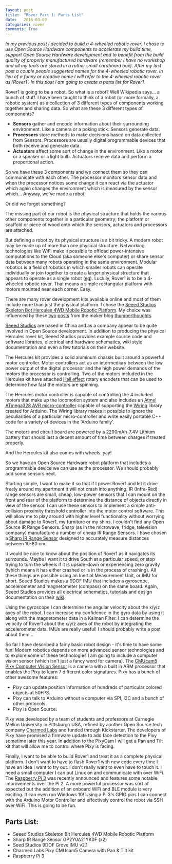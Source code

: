 ```yaml
---
layout: post
title:  "Rover Part 1: Parts List"
date:   2016-03-09
categories: rover
comments: True
---
```

*In my previous post I decided to build a 4-wheeled robotic rover. I chose to use Open Source Hardware components to accelerate my build time, support Open Source Hardware development and to benefit from the build quality of properly manufactured hardware (remember I have no workshop and all my tools are stored in a rather small cardboard box). After my last post a couple people suggested names for the 4-wheeled robotic rover. In lieu of a funny or creative name I will refer to the 4-wheeled robotic rover as 'Rover1'. In this post I am going to create a parts list for Rover1.*

Rover1 is going to be a robot. So what is a robot? Well Wikipedia says... a bunch of stuff. I have been taught to think of a robot (or more formally, a robotic system) as a collection of 3 different types of components working together and sharing data. So what are these 3 different types of components?


- **Sensors** gather and encode information about their surrounding environment. Like a camera or a poking stick. Sensors generate data.
- **Processors** store methods to make decisions based on data collected from Sensors. Processors are usually digital programmable devices that both receive and generate data.
- **Actuators** affect some sort of change in the environment. Like a motor or a speaker or a light bulb. Actuators receive data and perform a proportional action.

So we have these 3 components and we connect them so they can communicate with each other. The processor monitors sensor data and when the processor notices some change it can react via the actuator which again changes the environment which is measured by the sensor which...
Anyway, we've made a robot!

Or did we forget something?

The missing part of our robot is the physical structure that holds the various other components together in a particular geometry; the platform or scaffold or piece of wood onto which the sensors, actuators and processors are attached.

But defining a robot by its physical structure is a bit tricky. A modern robot may be made up of more than one physical structure. Networking technologies like WiFi make it possible to offload power-intensive computations to the Cloud (aka someone else's computer) or share sensor data between many robots operating in the same environment. Modular robotics is a field of robotics in which smaller robots can operate individually or join together to create a larger physical structure that appears to operate as a single robot ([eg](https://www.youtube.com/watch?v=OcFOWIq3cIc)). Luckily, Rover1 is to be a 4-wheeled robotic rover. That means a simple rectangular platform with motors mounted near each corner. Easy.

There are many rover development kits available online and most of them include more than just the physical platform. I chose the [Seeed Studios Skeleton Bot Hercules 4WD Mobile Robotic Platform](http://www.seeedstudio.com/wiki/Skeleton_Bot_-_4WD_hercules_mobile_robotic_platform). My choice was influenced by these [two](http://redhunter.com/blog/2015/01/04/seeed-hercules-robot-first-impressions/) [posts](http://redhunter.com/blog/2015/01/06/seeed-hercules-motor-controller-first-impressions/) from the maker blog [thumperthoughts](http://redhunter.com/).

[Seeed Studios](http://www.seeed.cc) are based in China and as a company appear to be quite involved in Open Source development. In addition to producing the physical Hercules rover kit, Seeed Studios provides example source code and software libraries, electrical and hardware schematics, wiki style documentation and even a few tutorials on their website.

The Hercules kit provides a solid aluminum chassis built around a powerful motor controller. Motor controllers act as an intermediary between the low power output of the digital processor and the high power demands of the motors the processor is controlling. Two of the motors included in the Hercules kit have attached [Hall effect](https://en.wikipedia.org/wiki/Hall_effect_sensor) rotary encoders that can be used to determine how fast the motors are spinning.

The Hercules motor controller is capable of controlling the 4 included motors that make up the locomotion system and also includes an [Atmel ATmega328 AVR micro-controller](http://www.atmel.com/devices/atmega328p.aspx) capable of supporting the [Wiring](http://wiring.org.co) library created for Arduino. The Wiring library makes it possible to ignore the peculiarities of a particular micro-controller and write easily portable C++ code for a variety of devices in the 'Arduino family'.

The motors and circuit board are powered by a 2200mAh-7.4V Lithium battery that should last a decent amount of time between charges if treated properly.

And the Hercules kit also comes with wheels. yay!

So we have an Open Source Hardware robot platform that includes a programmable device we can use as the processor. We should probably add some sensors next.

Starting simple, I want to make it so that if I power Rover1 and let it drive freely around my apartment it will not crash into anything. IR (Infra-Red) range sensors are small, cheap, low-power sensors that I can mount on the front and rear of the platform to determine the distance of objects directly in view of the sensor. I can use these sensors to implement a simple anti-collision proximity threshold controller into the motor control software. This will allow me to play around with higher level functionality without worrying about damage to Rover1, my furniture or my shins. I couldn't find any Open Source IR Range Sensors. Sharp (as in the microwave, fridge, television company) manufacture a number of cheap IR Range Sensors. I have chosen a [Sharp IR Range Sensor](http://www.robotshop.com/media/files/pdf2/gp2y0a21yk_e.pdf) designed to accurately measure distances between 10-80 cm.

It would be nice to know about the position of Rover1 as it navigates its surrounds. Maybe I want it to drive South at a particular speed, or stop trying to turn the wheels if it is upside-down or experiencing zero gravity (which means it has either crashed or is in the process of crashing). All these things are possible using an Inertial Measurement Unit, or IMU for short. Seeed Studios makes a 9DOF IMU that includes a gyroscope, accelerometer and magnetometer (compass) on the same board. Again, Seeed Studios provides all electrical schematics, tutorials and design documentation on their [wiki](http://www.seeedstudio.com/wiki/Grove_-_IMU_9DOF_v2.0).

Using the gyroscope I can determine the angular velocity about the x/y/z axes of the robot. I can increase my confidence in the gyro data by using it along with the magnetometer data in a Kalman Filter. I can determine the velocity of Rover1 about the x/y/z axes of the robot by integrating the accelerometer data. IMUs are really useful! I should probably write a post about them...

So far I have described a fairly basic robot design - it's time to have some fun! Modern robotics depends on more advanced sensor technologies and to explore some of these technologies I am going to include a computer vision sensor (which isn't just a fancy word for camera). The [CMUcam5 Pixy Computer Vision Sensor](http://cmucam.org/projects/cmucam5) is a camera with a built in ARM processor that enables the Pixy to learn 7 different color signatures. Pixy has a bunch of other awesome features:

- Pixy can update position information of hundreds of particular colored objects at 50FPS.
- Pixy can talk to Arduino without a computer via SPI, I2C and a bunch of other protocols.
- Pixy is Open Source.

Pixy was developed by a team of students and professors at Carnegie Mellon University in Pittsburgh USA, refined by another Open Source tech company [Charmed Labs](http://charmedlabs.com/default/about/) and funded through Kickstarter. The developers of Pixy have promised a firmware update to add face detection to the Pixy sometime later this year. In addition to the PixyCam I will get a Pan and Tilt kit that will allow me to control where Pixy is facing.

Finally, I want to be able to build Rover1 and treat it as a complete physical platform. I don't want to have to flash Rover1 with new code every time I have an idea I want to try out. I don't really want to even have to touch it. I need a small computer I can put Linux on and communicate with over WiFi. The [Raspberry Pi 3](https://www.raspberrypi.org/) was recently announced and features some notable improvements over the Pi 2. A more powerful processor was sort of expected but the addition of an onboard WiFi and BLE module is very exciting. It can even run Windows 10! Using a Pi 3's GPIO pins I can connect with the Arduino Motor Controller and effectively control the robot via SSH over WiFi. This is going to be fun.

## Parts List:


- Seeed Studios Skeleton Bit Hercules 4WD Mobile Robotic Platform
- Sharp IR Range Sensor GP2Y0A21YK0F (x2)
- Seed Studios 9DOF Grove IMU v2.1
- Charmed Labs Pixy CMUcam5 Camera with Pan & Tilt kit
- Raspberry Pi 3
